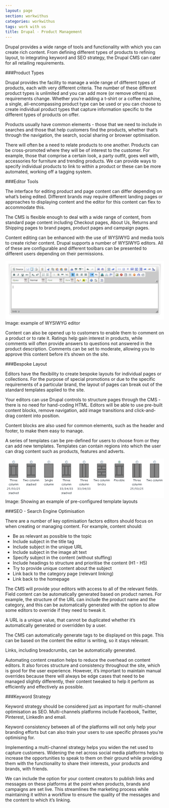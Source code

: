```yaml
---
layout: page
section: workwithus
categories: workwithus
tags: work with us
title: Drupal - Product Management
---
```


Drupal provides a wide range of tools and functionality with which you can create rich content. From defining different types of products to refining layout, to integrating keyword and SEO strategy, the Drupal CMS can cater for all retailing requirements.

###Product Types

Drupal provides the facility to manage a wide range of different types of products, each with very different criteria. The number of these different product types is unlimited and you can add more (or remove others) as requirements change. Whether you’re adding a t-shirt or a coffee machine, a single, all-encompassing product type can be used or you can choose to create individual product types that capture information specific to the different types of products on offer.

Products usually have common elements - those that we need to include in searches and those that help customers find the products, whether that’s through the navigation, the search, social sharing or browser optimisation.

There will often be a need to relate products to one another. Products can be cross-promoted where they will be of interest to the customer. For example, those that comprise a certain look, a party outfit, goes well with, accessories for furniture and trending products. We can provide ways to specify individual products to link to within a product or these can be more automated, working off a tagging system.

###Editor Tools

The interface for editing product and page content can differ depending on what’s being edited. Different brands may require different landing pages or approaches to displaying content and the editor for this content can flex to accommodate this.

The CMS is flexible enough to deal with a wide range of content, from standard page content including Checkout pages, About Us, Returns and Shipping pages to brand pages, product pages and campaign pages.

Content editing can be enhanced with the use of WYSIWYG and media tools to create richer content. Drupal supports a number of WYSIWYG editors. All of these are configurable and different toolbars can be presented to different users depending on their permissions.

![image](/public/images/wysiwyg.png)
Image: example of WYSIWYG editor

Content can also be opened up to customers to enable them to comment on a product or to rate it. Ratings help gain interest in products, while comments will often provide answers to questions not answered in the product description. Comments can be set to moderate, allowing you to approve this content before it’s shown on the site.

###Bespoke Layout

Editors have the flexibility to create bespoke layouts for individual pages or collections. For the purpose of special promotions or due to the specific requirements of a particular brand, the layout of pages can break out of the standard templates applied to the site.

Your editors can use Drupal controls to structure pages through the CMS - there is no need for hand-coding HTML. Editors will be able to use pre-built content blocks, remove navigation, add image transitions and click-and-drag content into position.

Content blocks are also used for common elements, such as the header and footer, to make them easy to manage.

A series of templates can be pre-defined for users to choose from or they can add new templates. Templates can contain regions into which the user can drag content such as products, features and adverts.

![image](/public/images/templates.png)
Image: Showing an example of pre-configured template layouts

###SEO - Search Engine Optimisation

There are a number of key optimisation factors editors should focus on when creating or managing content. For example, content should:

*	Be as relevant as possible to the topic
*	Include subject in the title tag
*	Include subject in the unique URL
*	Include subject in the image alt text
*	Specify subject in the content (without stuffing)
*	Include headings to structure and prioritise the content (H1 - H5)
*	Try to provide unique content about the subject
*	Link back to the category page (relevant linking)
*	Link back to the homepage

The CMS will provide your editors with access to all of the relevant fields. Field content can be automatically generated based on product names. For example, the structure of the URL can include the product name and the category, and this can be automatically generated with the option to allow some editors to override if they need to tweak it.

A URL is a unique value, that cannot be duplicated whether it’s automatically generated or overridden by a user.

The CMS can automatically generate tags to be displayed on this page. This can be based on the content the editor is writing, so it stays relevant.

Links, including breadcrumbs, can be automatically generated.

Automating content creation helps to reduce the overhead on content editors. It also forces structure and consistency throughout the site, which is good for the user experience. However, it’s important to maintain manual overrides because there will always be edge cases that need to be managed slightly differently, their content tweaked to help it perform as efficiently and effectively as possible.

###Keyword Strategy

Keyword strategy should be considered just as important for multi-channel optimisation as SEO. Multi-channels platforms include Facebook, Twitter, Pinterest, LinkedIn and email.

Keyword consistency between all of the platforms will not only help your branding efforts but can also train your users to use specific phrases you’re optimising for.

Implementing a multi-channel strategy helps you widen the net used to capture customers. Widening the net across social media platforms helps to increase the opportunities to speak to them on their ground while providing them with the functionality to share their interests, your products and brands, with friends.

We can include the option for your content creators to publish links and messages on these platforms at the point when products, brands and campaigns are set live. This streamlines the marketing process while maintaining it within a workflow to ensure the quality of the messages and the content to which it’s linking.
